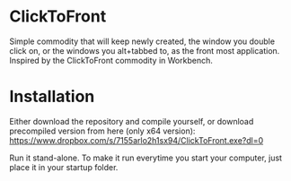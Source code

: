 # ClickToFront
Simple commodity that will keep newly created, the window you double click on, or the windows you alt+tabbed to, as the front most application. Inspired by the ClickToFront commodity in Workbench.

# Installation
Either download the repository and compile yourself, or download precompiled version from here (only x64 version):
https://www.dropbox.com/s/7155arlo2h1sx94/ClickToFront.exe?dl=0

Run it stand-alone. To make it run everytime you start your computer, just place it in your startup folder.